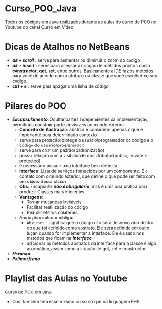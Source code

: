 # Curso_POO_Java
Todos os códigos em Java realizados durante as aulas do curso de POO no Youtube do canal Curso em Vídeo

# Dicas de Atalhos no NetBeans
- ***alt + scroll*** : serve para aumentar ou diminuir o zoom do código
- ***alt + insert*** : serve para acessar a criação de métodos prontos como **constructor**, **get**, **set**, entre outros. Basicamente a IDE faz os métodos para você de acordo com o atributo ou classe que você escolher do seu código.
- ***ctrl + e*** : serve para apagar uma linha de código

# Pilares do POO
- ***Encapsulamento***: Ocultar partes independentes da implementação, permitindo construir partes invisíveis ao mundo exterior
    - **Conceito de Abstração**: abstrair é considerar apenas o que é importante para determinado contexto.
    - serve para proteção(protege o usuário/programador do código e o código do usuário/programador)
    - serve para criar um padrão(padronização)
    - possui relação com a visibilidade dos atributos(public, private e protected)
    - é necessário possuir uma interface bem definida
    - **Interface**: Lista de serviços fornecidos por um componente. É o contato com o mundo exterior, que define o que pode ser feito com um objeto dessa classe
    - **Obs**: Encapsular ___não é obrigatório___, mas é uma boa prática para produzir Classes mais eficientes
    - **Vantagens**: 
        - Tornar mudanças invisíveis
        - Facilitar reutilização do código
        - Reduzir efeitos colaterais
    - Anotações sobre o código:
        - ```Abstract``` - significa que o código não será desenvolvido dentro do que foi definido como abstrato. Ele será definido em outro lugar, quando for implementar a interface. Ele é usado nos métodos que ficam na ***Interface***
        - adicionar os métodos abstratos da interface para a classe é algo automático, assim como a criação de get, set e constructor
- ***Herança***
- ***Polimorfismo***

# Playlist das Aulas no Youtube
[Curso de POO em Java](https://www.youtube.com/watch?v=KlIL63MeyMY&list=PLHz_AreHm4dkqe2aR0tQK74m8SFe-aGsY&ab_channel=CursoemV%C3%ADdeo)
- Obs: também tem esse mesmo curso só que na linguagem PHP
